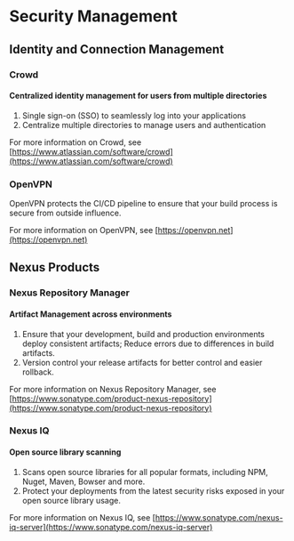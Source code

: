# Security Management

## Identity and Connection Management

### Crowd

#### Centralized identity management for users from multiple directories

1. Single sign-on \(SSO\) to seamlessly log into your applications
2. Centralize multiple directories to manage users and authentication

For more information on Crowd, see [https://www.atlassian.com/software/crowd](https://www.atlassian.com/software/crowd)

### OpenVPN

OpenVPN protects the CI/CD pipeline to ensure that your build process is secure from outside influence.

For more information on OpenVPN, see [https://openvpn.net](https://openvpn.net)

## Nexus Products

### Nexus Repository Manager

#### Artifact Management across environments

1. Ensure that your development, build and production environments deploy consistent artifacts; Reduce errors due to differences in build artifacts.
2. Version control your release artifacts for better control and easier rollback.

For more information on Nexus Repository Manager, see [https://www.sonatype.com/product-nexus-repository](https://www.sonatype.com/product-nexus-repository)

### Nexus IQ

#### Open source library scanning

1. Scans open source libraries for all popular formats, including NPM, Nuget, Maven, Bowser and more.
2. Protect your deployments from the latest security risks exposed in your open source library usage.

For more information on Nexus IQ, see [https://www.sonatype.com/nexus-iq-server](https://www.sonatype.com/nexus-iq-server)

